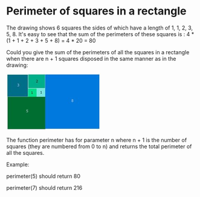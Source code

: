 # Perimeter of squares in a rectangle

The drawing shows 6 squares the sides of which have a length of 1, 1, 2, 3, 5, 8. It's easy to see that the sum of the perimeters of these squares is : 4 * (1 + 1 + 2 + 3 + 5 + 8) = 4 * 20 = 80

Could you give the sum of the perimeters of all the squares in a rectangle when there are n + 1 squares disposed in the same manner as in the drawing:

![Perimeter of triangles](/perimeter-of-squares-in-a-rectangle/perimeter.jpg)

The function perimeter has for parameter n where n + 1 is the number of squares (they are numbered from 0 to n) and returns the total perimeter of all the squares.

Example: 

perimeter(5)  should return 80 

perimeter(7)  should return 216

